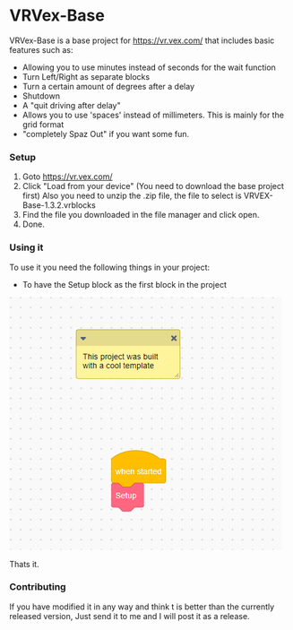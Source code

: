 # VRVex-Base

VRVex-Base is a base project for https://vr.vex.com/ that includes basic features such as:

- Allowing you to use minutes instead of seconds for the wait function
- Turn Left/Right as separate blocks
- Turn a certain amount of degrees after a delay
- Shutdown
- A "quit driving after delay"
- Allows you to use 'spaces' instead of millimeters. This is mainly for the grid format
- "completely Spaz Out" if you want some fun.



### Setup

1. Goto https://vr.vex.com/
2. Click "Load from your device" (You need to download the base project first) Also you need to unzip the .zip file, the file to select is VRVEX-Base-1.3.2.vrblocks
3. Find the file you downloaded in the file manager and click open.
4. Done.



### Using it

To use it you need the following things in your project:

- To have the Setup block as the first block in the project

![Screenshot](https://raw.githubusercontent.com/Z3R0-cmd/VRVex-Base/master/Screenshot%202020-09-28%20191710.png)

Thats it.
### Contributing
If you have modified it in any way and think t is better than the currently released version, Just send it to me and I will post it as a release.
